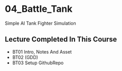 # 04_Battle_Tank
Simple AI Tank Fighter Simulation

## Lecture Completed In This Course
* BT01 Intro, Notes And Asset
* BT02 (GDD)
* BT03 Setup GithubRepo